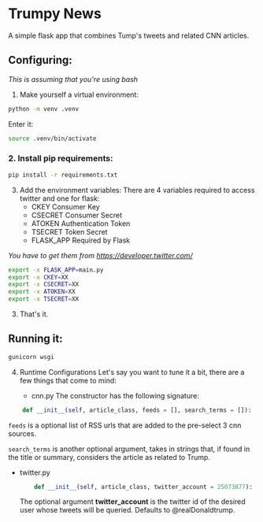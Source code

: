 # Trumpy News
A simple flask app that combines Tump's tweets and related CNN articles.

## Configuring:
_This is assuming that you're using bash_

1. Make yourself a virtual environment:
```sh
python -m venv .venv
```
Enter it:
```sh
source .venv/bin/activate
```

### 2. Install pip requirements:
```sh
pip install -r requirements.txt
```

3. Add the environment variables:
There are 4 variables required to access twitter and one for flask:
    - CKEY
        Consumer Key
    - CSECRET
        Consumer Secret
    - ATOKEN
        Authentication Token
    - TSECRET
        Token Secret
    - FLASK\_APP
        Required by Flask
        
_You have to get them from https://developer.twitter.com/_
    
```sh
export -x FLASK_APP=main.py
export -x CKEY=XX
export -x CSECRET=XX
export -x ATOKEN=XX
export -x TSECRET=XX
```


3. That's it.

## Running it:

```sh
gunicorn wsgi
```

4. Runtime Configurations
Let's say you want to tune it a bit, there are a few things that come to mind:

    - cnn.py
  The constructor has the following signature:
  ```python
      def __init__(self, article_class, feeds = [], search_terms = []):
  ```
  `feeds` is a optional list of RSS urls that are added to the pre-select 3 cnn sources.
  
  `search_terms` is another optional argument, takes in strings that, if found in the title or summary, considers the article as related to Trump.
  
  - twitter.py

    ```python
        def __init__(self, article_class, twitter_account = 25073877):
    ```
    
    The optional argument **twitter_account** is the twitter id of the desired user whose tweets will be queried. Defaults to @realDonaldtrump.
